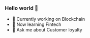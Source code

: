 ### Hello world 👋

- 🔭 Currently working on Blockchain  
- 🌱 Now learning Fintech
- 💬 Ask me about Customer loyalty 

<!--
- 👯 I’m looking to collaborate on 

- 🤔 I’m looking for help with 
- 💬 Ask me about ...
- 📫 How to reach me: ...
- 😄 Pronouns: ...
- ⚡ Fun fact: ...
-->
